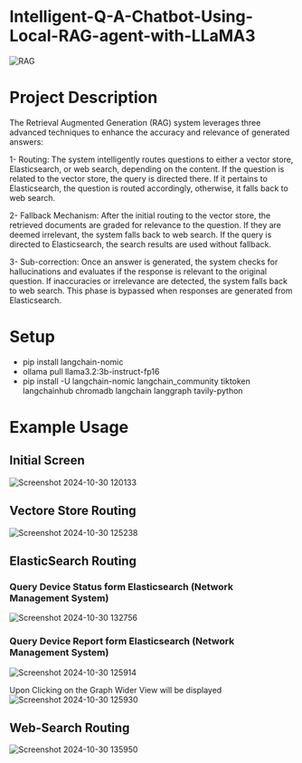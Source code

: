 # Intelligent-Q-A-Chatbot-Using-Local-RAG-agent-with-LLaMA3

![RAG](https://github.com/user-attachments/assets/8a909e7f-31f6-4691-b579-889ccec6338e)

# Project Description
The Retrieval Augmented Generation (RAG) system leverages three advanced techniques to enhance the accuracy and relevance of generated answers:

1- Routing: The system intelligently routes questions to either a vector store, Elasticsearch, or web search, depending on the content. If the question is related to the vector store, the query is directed there. If it pertains to Elasticsearch, the question is routed accordingly, otherwise, it falls back to web search.

2- Fallback Mechanism: After the initial routing to the vector store, the retrieved documents are graded for relevance to the question. If they are deemed irrelevant, the system falls back to web search. If the query is directed to Elasticsearch, the search results are used without fallback.

3- Sub-correction: Once an answer is generated, the system checks for hallucinations and evaluates if the response is relevant to the original question. If inaccuracies or irrelevance are detected, the system falls back to web search. This phase is bypassed when responses are generated from Elasticsearch.

# Setup 
- pip install langchain-nomic
- ollama pull llama3.2:3b-instruct-fp16 
- pip install -U langchain-nomic langchain_community tiktoken langchainhub chromadb langchain langgraph tavily-python

# Example Usage

## Initial Screen
![Screenshot 2024-10-30 120133](https://github.com/user-attachments/assets/790f3451-79a9-41a7-9248-66f4380b5822)

## Vectore Store Routing
![Screenshot 2024-10-30 125238](https://github.com/user-attachments/assets/4575c01d-5405-4828-b7ce-a5a68ac81e88)

## ElasticSearch Routing
### Query Device Status form Elasticsearch  (Network Management System)
![Screenshot 2024-10-30 132756](https://github.com/user-attachments/assets/8315fd47-b387-4453-b9d5-ef896cd65320)

### Query Device Report form Elasticsearch  (Network Management System)
![Screenshot 2024-10-30 125914](https://github.com/user-attachments/assets/c9a884fb-4901-4bc3-91ce-56e9539ab7c9)

Upon Clicking on the Graph Wider View will be displayed 
![Screenshot 2024-10-30 125930](https://github.com/user-attachments/assets/78e7d3d8-8254-40d3-9a9a-2ebf0000934f)

## Web-Search Routing
![Screenshot 2024-10-30 135950](https://github.com/user-attachments/assets/f85238d7-d334-4ccc-bf39-dbe6876b183b)
